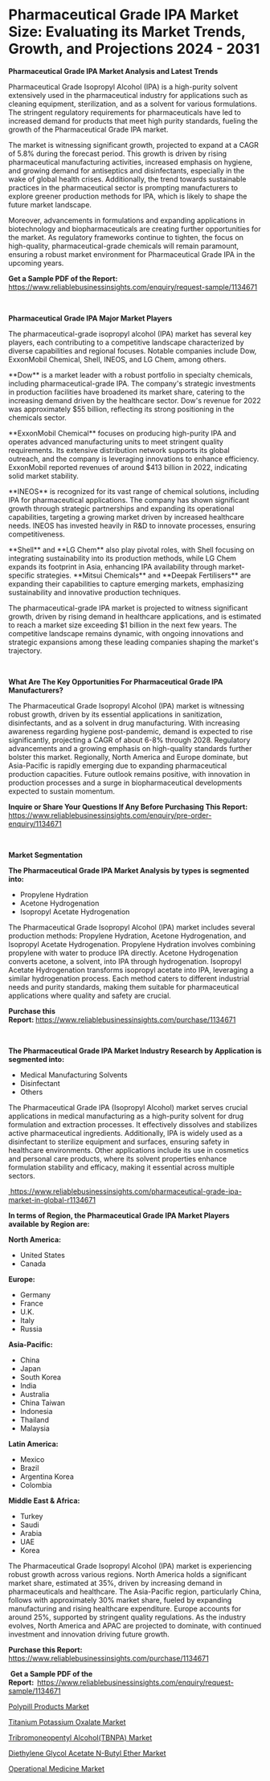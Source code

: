 <p><h1>Pharmaceutical Grade IPA Market Size: Evaluating its Market Trends, Growth, and Projections 2024 - 2031</h1></p><p><strong>Pharmaceutical Grade IPA Market Analysis and Latest Trends</strong></p>
<p><p>Pharmaceutical Grade Isopropyl Alcohol (IPA) is a high-purity solvent extensively used in the pharmaceutical industry for applications such as cleaning equipment, sterilization, and as a solvent for various formulations. The stringent regulatory requirements for pharmaceuticals have led to increased demand for products that meet high purity standards, fueling the growth of the Pharmaceutical Grade IPA market.</p><p>The market is witnessing significant growth, projected to expand at a CAGR of 5.8% during the forecast period. This growth is driven by rising pharmaceutical manufacturing activities, increased emphasis on hygiene, and growing demand for antiseptics and disinfectants, especially in the wake of global health crises. Additionally, the trend towards sustainable practices in the pharmaceutical sector is prompting manufacturers to explore greener production methods for IPA, which is likely to shape the future market landscape.</p><p>Moreover, advancements in formulations and expanding applications in biotechnology and biopharmaceuticals are creating further opportunities for the market. As regulatory frameworks continue to tighten, the focus on high-quality, pharmaceutical-grade chemicals will remain paramount, ensuring a robust market environment for Pharmaceutical Grade IPA in the upcoming years.</p></p>
<p><strong>Get a Sample PDF of the Report:&nbsp;</strong> <a href="https://www.reliablebusinessinsights.com/enquiry/request-sample/1134671?utm_campaign=904&utm_medium=2&utm_source=Github&utm_content=ia&utm_term=27122024&utm_id=pharmaceutical-grade-ipa">https://www.reliablebusinessinsights.com/enquiry/request-sample/1134671</a></p>
<p>&nbsp;</p>
<p><strong>Pharmaceutical Grade IPA Major Market Players</strong></p>
<p><p>The pharmaceutical-grade isopropyl alcohol (IPA) market has several key players, each contributing to a competitive landscape characterized by diverse capabilities and regional focuses. Notable companies include Dow, ExxonMobil Chemical, Shell, INEOS, and LG Chem, among others.</p><p>**Dow** is a market leader with a robust portfolio in specialty chemicals, including pharmaceutical-grade IPA. The company's strategic investments in production facilities have broadened its market share, catering to the increasing demand driven by the healthcare sector. Dow's revenue for 2022 was approximately $55 billion, reflecting its strong positioning in the chemicals sector.</p><p>**ExxonMobil Chemical** focuses on producing high-purity IPA and operates advanced manufacturing units to meet stringent quality requirements. Its extensive distribution network supports its global outreach, and the company is leveraging innovations to enhance efficiency. ExxonMobil reported revenues of around $413 billion in 2022, indicating solid market stability.</p><p>**INEOS** is recognized for its vast range of chemical solutions, including IPA for pharmaceutical applications. The company has shown significant growth through strategic partnerships and expanding its operational capabilities, targeting a growing market driven by increased healthcare needs. INEOS has invested heavily in R&D to innovate processes, ensuring competitiveness.</p><p>**Shell** and **LG Chem** also play pivotal roles, with Shell focusing on integrating sustainability into its production methods, while LG Chem expands its footprint in Asia, enhancing IPA availability through market-specific strategies. **Mitsui Chemicals** and **Deepak Fertilisers** are expanding their capabilities to capture emerging markets, emphasizing sustainability and innovative production techniques.</p><p>The pharmaceutical-grade IPA market is projected to witness significant growth, driven by rising demand in healthcare applications, and is estimated to reach a market size exceeding $1 billion in the next few years. The competitive landscape remains dynamic, with ongoing innovations and strategic expansions among these leading companies shaping the market's trajectory.</p></p>
<p>&nbsp;</p>
<p><strong>What Are The Key Opportunities For Pharmaceutical Grade IPA Manufacturers?</strong></p>
<p><p>The Pharmaceutical Grade Isopropyl Alcohol (IPA) market is witnessing robust growth, driven by its essential applications in sanitization, disinfectants, and as a solvent in drug manufacturing. With increasing awareness regarding hygiene post-pandemic, demand is expected to rise significantly, projecting a CAGR of about 6-8% through 2028. Regulatory advancements and a growing emphasis on high-quality standards further bolster this market. Regionally, North America and Europe dominate, but Asia-Pacific is rapidly emerging due to expanding pharmaceutical production capacities. Future outlook remains positive, with innovation in production processes and a surge in biopharmaceutical developments expected to sustain momentum.</p></p>
<p><strong>Inquire or Share Your Questions If Any Before Purchasing This Report:</strong> <a href="https://www.reliablebusinessinsights.com/enquiry/pre-order-enquiry/1134671?utm_campaign=904&utm_medium=2&utm_source=Github&utm_content=ia&utm_term=27122024&utm_id=pharmaceutical-grade-ipa">https://www.reliablebusinessinsights.com/enquiry/pre-order-enquiry/1134671</a></p>
<p>&nbsp;</p>
<p><strong>Market Segmentation</strong></p>
<p><strong>The Pharmaceutical Grade IPA Market Analysis by types is segmented into:</strong></p>
<p><ul><li>Propylene Hydration</li><li>Acetone Hydrogenation</li><li>Isopropyl Acetate Hydrogenation</li></ul></p>
<p><p>The Pharmaceutical Grade Isopropyl Alcohol (IPA) market includes several production methods: Propylene Hydration, Acetone Hydrogenation, and Isopropyl Acetate Hydrogenation. Propylene Hydration involves combining propylene with water to produce IPA directly. Acetone Hydrogenation converts acetone, a solvent, into IPA through hydrogenation. Isopropyl Acetate Hydrogenation transforms isopropyl acetate into IPA, leveraging a similar hydrogenation process. Each method caters to different industrial needs and purity standards, making them suitable for pharmaceutical applications where quality and safety are crucial.</p></p>
<p><strong>Purchase this Report:&nbsp;</strong><a href="https://www.reliablebusinessinsights.com/purchase/1134671?utm_campaign=904&utm_medium=2&utm_source=Github&utm_content=ia&utm_term=27122024&utm_id=pharmaceutical-grade-ipa">https://www.reliablebusinessinsights.com/purchase/1134671</a></p>
<p>&nbsp;</p>
<p><strong>The Pharmaceutical Grade IPA Market Industry Research by Application is segmented into:</strong></p>
<p><ul><li>Medical Manufacturing Solvents</li><li>Disinfectant</li><li>Others</li></ul></p>
<p><p>The Pharmaceutical Grade IPA (Isopropyl Alcohol) market serves crucial applications in medical manufacturing as a high-purity solvent for drug formulation and extraction processes. It effectively dissolves and stabilizes active pharmaceutical ingredients. Additionally, IPA is widely used as a disinfectant to sterilize equipment and surfaces, ensuring safety in healthcare environments. Other applications include its use in cosmetics and personal care products, where its solvent properties enhance formulation stability and efficacy, making it essential across multiple sectors.</p></p>
<p><a href="https://www.reliablebusinessinsights.com/pharmaceutical-grade-ipa-market-in-global-r1134671?utm_campaign=904&utm_medium=2&utm_source=Github&utm_content=ia&utm_term=27122024&utm_id=pharmaceutical-grade-ipa">&nbsp;https://www.reliablebusinessinsights.com/pharmaceutical-grade-ipa-market-in-global-r1134671</a></p>
<p><strong>In terms of Region, the Pharmaceutical Grade IPA Market Players available by Region are:</strong></p>
<p>
    <p> <strong> North America: </strong>
        <ul>
            <li>United States</li>
            <li>Canada</li>
        </ul>
        </p> 
    <p> <strong> Europe: </strong>
        <ul>
            <li>Germany</li>
            <li>France</li>
            <li>U.K.</li>
            <li>Italy</li>
            <li>Russia</li>
        </ul>
        </p> 
    <p> <strong> Asia-Pacific: </strong>
        <ul>
            <li>China</li>
            <li>Japan</li>
            <li>South Korea</li>
            <li>India</li>
            <li>Australia</li>
            <li>China Taiwan</li>
            <li>Indonesia</li>
            <li>Thailand</li>
            <li>Malaysia</li>
        </ul>
        </p> 
    <p> <strong> Latin America: </strong>
        <ul>
            <li>Mexico</li>
            <li>Brazil</li>
            <li>Argentina Korea</li>
            <li>Colombia</li>
        </ul>
        </p> 
    <p> <strong> Middle East & Africa: </strong>
        <ul>
            <li>Turkey</li>
            <li>Saudi</li>
            <li>Arabia</li>
            <li>UAE</li>
            <li>Korea</li>
        </ul>
    </p>
    </p>
<p><p>The Pharmaceutical Grade Isopropyl Alcohol (IPA) market is experiencing robust growth across various regions. North America holds a significant market share, estimated at 35%, driven by increasing demand in pharmaceuticals and healthcare. The Asia-Pacific region, particularly China, follows with approximately 30% market share, fueled by expanding manufacturing and rising healthcare expenditure. Europe accounts for around 25%, supported by stringent quality regulations. As the industry evolves, North America and APAC are projected to dominate, with continued investment and innovation driving future growth.</p></p>
<p><strong>Purchase this Report: </strong><a href="https://www.reliablebusinessinsights.com/purchase/1134671?utm_campaign=904&utm_medium=2&utm_source=Github&utm_content=ia&utm_term=27122024&utm_id=pharmaceutical-grade-ipa">https://www.reliablebusinessinsights.com/purchase/1134671</a></p>
<p>&nbsp;<strong>Get a Sample PDF of the Report:&nbsp;&nbsp;</strong><a href="https://www.reliablebusinessinsights.com/enquiry/request-sample/1134671?utm_campaign=904&utm_medium=2&utm_source=Github&utm_content=ia&utm_term=27122024&utm_id=pharmaceutical-grade-ipa">https://www.reliablebusinessinsights.com/enquiry/request-sample/1134671</a></p>
<p><strong></strong></p>
<p><p><a href="https://github.com/ElviraLeka1962/Market-Research-Report-List-1/blob/main/polypill-products-market.md?utm_campaign=904&utm_medium=2&utm_source=Github&utm_content=ia&utm_term=27122024&utm_id=pharmaceutical-grade-ipa">Polypill Products Market</a></p><p><a href="https://github.com/osbornrdaflalo/Market-Research-Report-List-1/blob/main/titanium-potassium-oxalate-market.md?utm_campaign=904&utm_medium=2&utm_source=Github&utm_content=ia&utm_term=27122024&utm_id=pharmaceutical-grade-ipa">Titanium Potassium Oxalate Market</a></p><p><a href="https://github.com/kimberjam0i/Market-Research-Report-List-1/blob/main/tribromoneopentyl-alcoholtbnpa-market.md?utm_campaign=904&utm_medium=2&utm_source=Github&utm_content=ia&utm_term=27122024&utm_id=pharmaceutical-grade-ipa">Tribromoneopentyl Alcohol(TBNPA) Market</a></p><p><a href="https://github.com/lashaunm5st/Market-Research-Report-List-1/blob/main/diethylene-glycol-acetate-n-butyl-ether-market.md?utm_campaign=904&utm_medium=2&utm_source=Github&utm_content=ia&utm_term=27122024&utm_id=pharmaceutical-grade-ipa">Diethylene Glycol Acetate N-Butyl Ether Market</a></p><p><a href="https://github.com/darenph8er/Market-Research-Report-List-1/blob/main/operational-medicine-market.md?utm_campaign=904&utm_medium=2&utm_source=Github&utm_content=ia&utm_term=27122024&utm_id=pharmaceutical-grade-ipa">Operational Medicine Market</a></p></p>